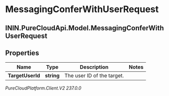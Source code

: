 # MessagingConferWithUserRequest

## ININ.PureCloudApi.Model.MessagingConferWithUserRequest

## Properties

|Name | Type | Description | Notes|
|------------ | ------------- | ------------- | -------------|
| **TargetUserId** | **string** | The user ID of the target. | |



_PureCloudPlatform.Client.V2 237.0.0_
